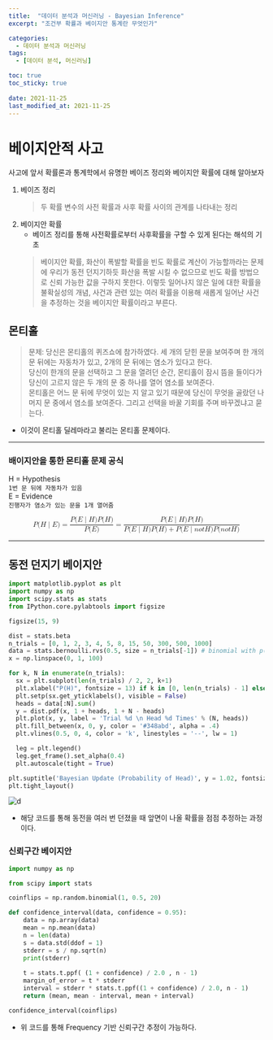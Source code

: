 ```yaml
---
title:  "데이터 분석과 머신러닝 - Bayesian Inference"
excerpt: "조건부 확률과 베이지안 통계란 무엇인가"

categories:
  - 데이터 분석과 머신러닝
tags:
  - [데이터 분석, 머신러닝]

toc: true
toc_sticky: true
 
date: 2021-11-25
last_modified_at: 2021-11-25
---
```


# 베이지안적 사고
사고에 앞서 확률론과 통계학에서 유명한 베이즈 정리와 베이지안 확률에 대해 알아보자
1. 베이즈 정리
    > 두 확률 변수의 사전 확률과 사후 확률 사이의 관계를 나타내는 정리
2. 베이지안 확률
    - 베이즈 정리를 통해 사전확률로부터 사후확률을 구할 수 있게 된다는 해석의 기초
    > 베이지안 확률, 화산이 폭발할 확률을 빈도 확률로 계산이 가능할까라는 문제에 우리가 동전 던지기하듯 화산을 폭발 시킬 수 없으므로 빈도 확률 방법으로 신뢰 가능한 값을 구하지 못한다. 이렇듯 일어나지 않은 일에 대한 확률을 불확실성의 개념, 사건과 관련 있는 여러 확률을 이용해 새롭게 일어난 사건을 추정하는 것을 베이지안 확률이라고 부른다.




## 몬티홀
> 문제: 당신은 몬티홀의 퀴즈쇼에 참가하였다. 세 개의 닫힌 문을 보여주며 한 개의 문 뒤에는 자동차가 있고, 2개의 문 뒤에는 염소가 있다고 한다.<br> 당신이 한개의 문을 선택하고 그 문을 열려던 순간, 몬티홀이 잠시 뜸을 들이다가 당신이 고르지 않은 두 개의 문 중 하나를 열어 염소를 보여준다. <br> 몬티홀은 어느 문 뒤에 무엇이 있는 지 알고 있기 때문에 당신이 무엇을 골랐던 나머지 문 중에서 염소를 보여준다. 그리고 선택을 바꿀 기회를 주며 바꾸겠냐고 묻는다.

- 이것이 몬티홀 딜레마라고 불리는 몬티홀 문제이다.

---
### 배이지안을 통한 몬티홀 문제 공식


H = Hypothesis<br>
    ```1번 문 뒤에 자동차가 있음```<br>
E = Evidence<br>
    ```진행자가 염소가 있는 문을 1개 열어줌```
    
<math xmlns="http://www.w3.org/1998/Math/MathML" display="block">
  <mi>P</mi>
  <mo stretchy="false">(</mo>
  <mi>H</mi>
  <mo data-mjx-texclass="ORD" stretchy="false">|</mo>
  <mi>E</mi>
  <mo stretchy="false">)</mo>
  <mo>=</mo>
  <mfrac>
    <mrow>
      <mi>P</mi>
      <mo stretchy="false">(</mo>
      <mi>E</mi>
      <mo data-mjx-texclass="ORD" stretchy="false">|</mo>
      <mi>H</mi>
      <mo stretchy="false">)</mo>
      <mi>P</mi>
      <mo stretchy="false">(</mo>
      <mi>H</mi>
      <mo stretchy="false">)</mo>
    </mrow>
    <mrow>
      <mi>P</mi>
      <mo stretchy="false">(</mo>
      <mi>E</mi>
      <mo stretchy="false">)</mo>
    </mrow>
  </mfrac>
  <mo>=</mo>
  <mfrac>
    <mrow>
      <mi>P</mi>
      <mo stretchy="false">(</mo>
      <mi>E</mi>
      <mo data-mjx-texclass="ORD" stretchy="false">|</mo>
      <mi>H</mi>
      <mo stretchy="false">)</mo>
      <mi>P</mi>
      <mo stretchy="false">(</mo>
      <mi>H</mi>
      <mo stretchy="false">)</mo>
    </mrow>
    <mrow>
      <mi>P</mi>
      <mo stretchy="false">(</mo>
      <mi>E</mi>
      <mo data-mjx-texclass="ORD" stretchy="false">|</mo>
      <mi>H</mi>
      <mo stretchy="false">)</mo>
      <mi>P</mi>
      <mo stretchy="false">(</mo>
      <mi>H</mi>
      <mo stretchy="false">)</mo>
      <mo>+</mo>
      <mi>P</mi>
      <mo stretchy="false">(</mo>
      <mi>E</mi>
      <mo data-mjx-texclass="ORD" stretchy="false">|</mo>
      <mi>n</mi>
      <mi>o</mi>
      <mi>t</mi>
      <mi>H</mi>
      <mo stretchy="false">)</mo>
      <mi>P</mi>
      <mo stretchy="false">(</mo>
      <mi>n</mi>
      <mi>o</mi>
      <mi>t</mi>
      <mi>H</mi>
      <mo stretchy="false">)</mo>
    </mrow>
  </mfrac>
</math>

---

## 동전 던지기 베이지안
```python
import matplotlib.pyplot as plt
import numpy as np
import scipy.stats as stats
from IPython.core.pylabtools import figsize

figsize(15, 9)

dist = stats.beta
n_trials = [0, 1, 2, 3, 4, 5, 8, 15, 50, 300, 500, 1000]
data = stats.bernoulli.rvs(0.5, size = n_trials[-1]) # binomial with p(h) = 0.5
x = np.linspace(0, 1, 100)

for k, N in enumerate(n_trials):
  sx = plt.subplot(len(n_trials) / 2, 2, k+1)
  plt.xlabel("P(H)", fontsize = 13) if k in [0, len(n_trials) - 1] else None
  plt.setp(sx.get_yticklabels(), visible = False)
  heads = data[:N].sum()
  y = dist.pdf(x, 1 + heads, 1 + N - heads)
  plt.plot(x, y, label = 'Trial %d \n Head %d Times' % (N, heads))
  plt.fill_between(x, 0, y, color = '#348abd', alpha = .4)
  plt.vlines(0.5, 0, 4, color = 'k', linestyles = '--', lw = 1)

  leg = plt.legend()
  leg.get_frame().set_alpha(0.4)
  plt.autoscale(tight = True)

plt.suptitle('Bayesian Update (Probability of Head)', y = 1.02, fontsize = 14)
plt.tight_layout()
```

![d](https://user-images.githubusercontent.com/75519839/179468124-778cd98f-87b7-4270-847a-e1b702631d3e.png)

- 해당 코드를 통해 동전을 여러 번 던졌을 때 앞면이 나올 확률을 점점 추정하는 과정이다.


### 신뢰구간 베이지안
```python
import numpy as np

from scipy import stats

coinflips = np.random.binomial(1, 0.5, 20)

def confidence_interval(data, confidence = 0.95):
    data = np.array(data)
    mean = np.mean(data)
    n = len(data)
    s = data.std(ddof = 1)
    stderr = s / np.sqrt(n)
    print(stderr)
    
    t = stats.t.ppf( (1 + confidence) / 2.0 , n - 1)
    margin_of_error = t * stderr
    interval = stderr * stats.t.ppf((1 + confidence) / 2.0, n - 1)
    return (mean, mean - interval, mean + interval)

confidence_interval(coinflips)

```

- 위 코드를 통해 Frequency 기반 신뢰구간 추정이 가능하다.